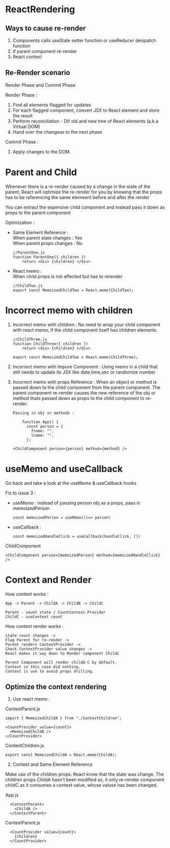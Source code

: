 # ReactRendering

## Ways to cause re-render

1. Components calls useState setter function or useReducer deispatch function
2. if parent component re-render
3. React context

## Re-Render scenario

Render Phase and Commit Phase

Render Phase :

1. Find all elements flagged for updates
2. For each flagged component, convert JSX to React element and store the result
3. Perform reconciliation - Dif old and new tree of React elements (a.k.a Virtual DOM)
4. Hand over the changeas to the next phase

Commit Phase :

1. Apply changes to the DOM.

# Parent and Child

Whenever there is a re-render caused by a change in the state of the parent, React will optimize the re-render for you by knowing that the props has to be referencing the same elemeent before and after the render

You can extract the expensive child component and instead pass it down as props to the parent component

Optimization :

- Same Element Reference : <br>
  When parent state changes : Yes <br>
  When parent props changes : No

      //ParentOne.js
      function ParentOne({ children })
          return <div> {children} </div>

- React.memo : <br> When child props is not affected but has to rerender

      //ChildTwo.js
      export const MemoizedChildTwo = React.memo(ChildTwo);

# Incorrect memo with children

1.  Incorrect memo with children : No need to wrap your child component with react memo, if the child component itself has children elements.

        //ChildThree.js
        function ChildThree({ children })
            return <div> {children} </div>

        export const MemoizedChildTwo = React.memo(ChildThree);

2.  Incorrect memo with Impure Component : Using memo in a child that still needs to update its JSX like date,time,sec or randomize number

3.  Incorrect memo with props Reference : When an object or method is passed down to the child component from the parent component. The parent component re-render causes the new reference of the obj or method thats passed down as props to the child component to re-render.

        Passing in obj or methods :

            function App() {
              const person = {
                fname: "",
                lname: "",
              };

        <ChildComponent person={person} method={method} />

# useMemo and useCallback

Go back and take a look at the useMemo & useCallback hooks

Fix to issue 3 :

- useMemo : instead of passing person obj as a props, pass in memoizedPerson

      const memoizedPerson = useMemo(()=> person)

- useCallback :

      const memoizedHandleClick = useCallback(handleClick, [])

ChildComponent

    <ChildComponent person={memoizedPerson} method={memoizedHandleClick} />

# Context and Render

How context works :

    App -> Parent -> ChildA -> ChildB -> ChildC

    Parent - count state / CountContext.Provider
    ChildC - useContext count

How context render works :

    state count changes ->
    Flag Parent for re-render ->
    Parent renders ContextProvider ->
    Check ContextProvider value changes ->
    React makes it way down to Render component ChildC

    Parent Component will render childA-C by default.
    Context in this case did nothing.
    Context is use to avoid props drilling.

## Optimize the context rendering

1. Use react memo :

ContextParent.js

    import { MemoizedChildA } from "./ContextChildren";

    <CountProvider value={count}>
      <MemoizedChildA />
    </CountProvider>

ContextChildren.js

    export const MemoizedChildA = React.memo(ChildA);

2. Context and Same Element Reference

Make use of the children props. React know that the state was change. The children props ChildA hasn't been modified so, it only re-render component childC as it consumes a context value, whose valuse has been changed.

App.js

      <ContextParent>
        <ChildA />
      </ContextParent>

ContextParent.js

      <CountProvider value={count}>
        {children}
      </CountProvider>
